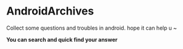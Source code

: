 # AndroidArchives
Collect some questions and troubles in android. hope it can help  u ~

**You can search and quick find your answer**
